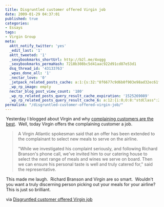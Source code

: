 ```yaml
---
title: Disgruntled customer offered Virgin job
date: 2009-01-29 04:37:01
published: true
categories:
- Essays
tags:
- Virgin Group
meta:
  aktt_notify_twitter: 'yes'
  _edit_last: '1'
  aktt_tweeted: '1'
  _sexybookmarks_shortUrl: http://b2l.me/4xqgg
  _sexybookmarks_permaHash: 7218b308bc5d41aac922d91cd87e53d1
  dsq_thread_id: '43133763'
  _wpas_done_all: '1'
  _nectar_love: '0'
  _jetpack_related_posts_cache: a:1:{s:32:"8f6677c9d6b0f903e98ad32ec61f8deb";a:2:{s:7:"expires";i:1465574694;s:7:"payload";a:3:{i:0;a:1:{s:2:"id";i:723;}i:1;a:1:{s:2:"id";i:1411;}i:2;a:1:{s:2:"id";i:389;}}}}
  _wp_rp_image: empty
  nectar_blog_post_view_count: '180'
  _wp_rp_related_posts_query_result_cache_expiration: '1525269089'
  _wp_rp_related_posts_query_result_cache_6: a:12:{i:0;O:8:"stdClass":2:{s:7:"post_id";s:4:"1309";s:5:"score";s:18:"138.70520786033737";}i:1;O:8:"stdClass":2:{s:7:"post_id";s:4:"1196";s:5:"score";s:16:"81.6884606290489";}i:2;O:8:"stdClass":2:{s:7:"post_id";s:3:"727";s:5:"score";s:17:"77.59109260834177";}i:3;O:8:"stdClass":2:{s:7:"post_id";s:3:"380";s:5:"score";s:17:"77.28279124868166";}i:4;O:8:"stdClass":2:{s:7:"post_id";s:3:"365";s:5:"score";s:17:"77.28279124868166";}i:5;O:8:"stdClass":2:{s:7:"post_id";s:3:"359";s:5:"score";s:17:"77.28279124868166";}i:6;O:8:"stdClass":2:{s:7:"post_id";s:3:"394";s:5:"score";s:17:"76.20479824718831";}i:7;O:8:"stdClass":2:{s:7:"post_id";s:3:"327";s:5:"score";s:17:"74.44001988669066";}i:8;O:8:"stdClass":2:{s:7:"post_id";s:4:"1117";s:5:"score";s:17:"73.82201020290819";}i:9;O:8:"stdClass":2:{s:7:"post_id";s:3:"742";s:5:"score";s:17:"73.82201020290819";}i:10;O:8:"stdClass":2:{s:7:"post_id";s:3:"334";s:5:"score";s:16:"72.2301681192701";}i:11;O:8:"stdClass":2:{s:7:"post_id";s:3:"874";s:5:"score";s:17:"69.41634082254095";}}
permalink: "/disgruntled-customer-offered-virgin-job/"
---
```

<p style="margin: 0px 3px 15px;">Yesterday I blogged about Virgin and why <a href="https://christopher-sherrod.blisslifepress.com/complaining-customers/" rel="nofollow">complaining customers are the best</a>.  Well, today Virgin offers the complaining customer a job.
<blockquote>
<p style="margin: 0px 3px 15px;">A Virgin Atlantic spokesman said that an offer has been extended to the complainant to select new meals to serve on the airline.
<p style="margin: 0px 3px 15px;">"While we investigated his complaint seriously, and following Richard Branson's phone call, we've invited him to our catering house to select the next range of meals and wines we serve on board. Then we can ensure his personal taste is well and truly catered for," said the representative.
</blockquote>
<p style="margin: 0px 3px 15px;">This made me laugh.  Richard Branson and Virgin are so smart.  Wouldn't you want a truly discerning person picking out your meals for your airline?  This is just so brilliant.
<p style="margin: 0px 3px 15px;">via <a href="http://www.chinadaily.com.cn/life/2009-01/29/content_7431519.htm" rel="nofollow">Disgruntled customer offered Virgin job</a></p>
